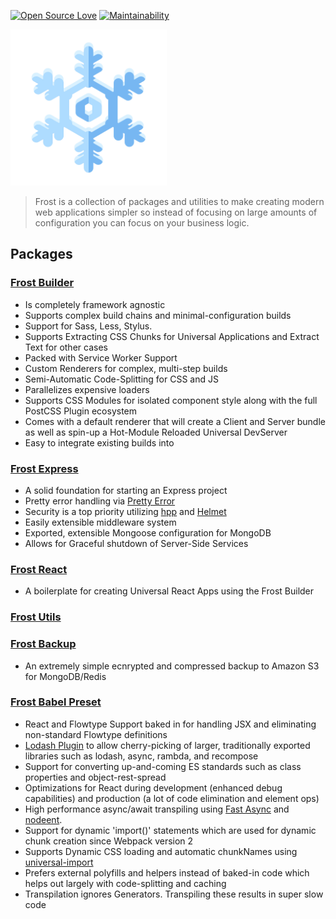 [![Open Source Love](https://badges.frapsoft.com/os/v1/open-source.svg?v=103)](https://github.com/ellerbrock/open-source-badges/)
[![Maintainability](https://api.codeclimate.com/v1/badges/66fa63123c49691fa50e/maintainability)](https://codeclimate.com/github/Bashkir15/frost/maintainability)

<img src="./assets/logo.png" alt="Frost Logo" width="250">

> Frost is a collection of packages and utilities to make creating modern web applications simpler so instead of focusing on large amounts of configuration you can focus on your business logic. 

## Packages

### [Frost Builder](https://github.com/Bashkir15/frost/tree/master/packages/frost-builder)
- Is completely framework agnostic
- Supports complex build chains and minimal-configuration builds
- Support for Sass, Less, Stylus.
- Supports Extracting CSS Chunks for Universal Applications and Extract Text for other cases
- Packed with Service Worker Support
- Custom Renderers for complex, multi-step builds
- Semi-Automatic Code-Splitting for CSS and JS
- Parallelizes expensive loaders
- Supports CSS Modules for isolated component style along with the full PostCSS Plugin ecosystem
- Comes with a default renderer that will create a Client and Server bundle as well as spin-up a Hot-Module Reloaded Universal DevServer
- Easy to integrate existing builds into

### [Frost Express](https://github.com/Bashkir15/frost/tree/master/packages/frost-express)
- A solid foundation for starting an Express project
- Pretty error handling via [Pretty Error](https://github.com/AriaMinaei/pretty-error)
- Security is a top priority utilizing [hpp](https://github.com/analog-nico/hpp) and [Helmet](https://github.com/helmetjs/helmet)
- Easily extensible middleware system
- Exported, extensible Mongoose configuration for MongoDB
- Allows for Graceful shutdown of Server-Side Services

### [Frost React](https://github.com/Bashkir15/frost/tree/master/packages/frost-react-core)
- A boilerplate for creating Universal React Apps using the Frost Builder

### [Frost Utils](https://github.com/Bashkir15/frost/tree/master/packages/frost-utils)

### [Frost Backup](https://github.com/Bashkir15/frost/tree/master/packages/frost-backup)
- An extremely simple ecnrypted and compressed backup to Amazon S3 for MongoDB/Redis 

### [Frost Babel Preset](https://github.com/Bashkir15/frost/tree/master/packages/frost-babel-preset)
- React and Flowtype Support baked in for handling JSX and eliminating non-standard Flowtype definitions
- [Lodash Plugin](https://github.com/lodash/babel-plugin-lodash) to allow cherry-picking of larger, traditionally exported libraries such as lodash, async, rambda, and recompose
- Support for converting up-and-coming ES standards such as class properties and object-rest-spread
- Optimizations for React during development (enhanced debug capabilities) and production (a lot of code elimination and element ops)
- High performance async/await transpiling using [Fast Async](https://github.com/MatAtBread/fast-async) and [nodeent](https://github.com/MatAtBread/nodent#performance).
- Support for dynamic 'import()' statements which are used for dynamic chunk creation since Webpack version 2
- Supports Dynamic CSS loading and automatic chunkNames using [universal-import](https://github.com/faceyspacey/babel-plugin-universal-import)
- Prefers external polyfills and helpers instead of baked-in code which helps out largely with code-splitting and caching
- Transpilation ignores Generators. Transpiling these results in super slow code
